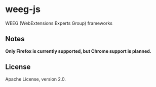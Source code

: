 # weeg-js
WEEG (WebExtensions Experts Group) frameworks

## Notes

**Only Firefox is currently supported, but Chrome support is planned.**

## License

Apache License, version 2.0.
